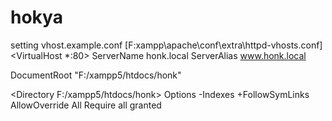 # hokya
setting vhost.example.conf [F:xampp\apache\conf\extra\httpd-vhosts.conf]
<VirtualHost *:80>
  ServerName honk.local
  ServerAlias www.honk.local

  DocumentRoot "F:/xampp5/htdocs/honk"

  <Directory F:/xampp5/htdocs/honk>
    Options -Indexes +FollowSymLinks
    AllowOverride All
    Require all granted
  </Directory>
</VirtualHost>
